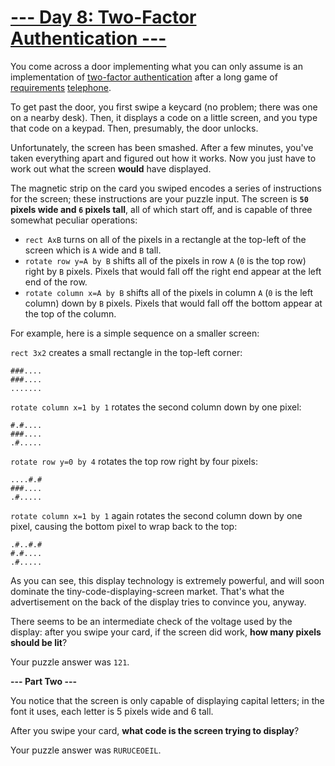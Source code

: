 # [--- Day 8: Two-Factor Authentication ---](http://adventofcode.com/2016/day/8)

You come across a door implementing what you can only assume is an implementation of [two-factor authentication](https://en.wikipedia.org/wiki/Multi-factor_authentication) after a long game of [requirements](https://en.wikipedia.org/wiki/Requirement) [telephone](https://en.wikipedia.org/wiki/Chinese_whispers).

To get past the door, you first swipe a keycard (no problem; there was one on a nearby desk). Then, it displays a code on a little screen, and you type that code on a keypad. Then, presumably, the door unlocks.

Unfortunately, the screen has been smashed. After a few minutes, you've taken everything apart and figured out how it works. Now you just have to work out what the screen **would** have displayed.

The magnetic strip on the card you swiped encodes a series of instructions for the screen; these instructions are your puzzle input. The screen is **``50`` pixels wide and ``6`` pixels tall**, all of which start off, and is capable of three somewhat peculiar operations:

- ``rect AxB`` turns on all of the pixels in a rectangle at the top-left of the screen which is ``A`` wide and ``B`` tall.
- ``rotate row y=A by B`` shifts all of the pixels in row ``A`` (``0`` is the top row) right by ``B`` pixels. Pixels that would fall off the right end appear at the left end of the row.
- ``rotate column x=A by B`` shifts all of the pixels in column ``A`` (``0`` is the left column) down by ``B`` pixels. Pixels that would fall off the bottom appear at the top of the column.  

For example, here is a simple sequence on a smaller screen:

``rect 3x2`` creates a small rectangle in the top-left corner:
```
###....  
###....  
.......  
```
``rotate column x=1 by 1`` rotates the second column down by one pixel:
```
#.#....  
###....  
.#.....  
```
``rotate row y=0 by 4`` rotates the top row right by four pixels:
```
....#.#  
###....  
.#.....  
```
``rotate column x=1 by 1`` again rotates the second column down by one pixel, causing the bottom pixel to wrap back to the top:
```
.#..#.#  
#.#....  
.#.....  
```
As you can see, this display technology is extremely powerful, and will soon dominate the tiny-code-displaying-screen market. That's what the advertisement on the back of the display tries to convince you, anyway.

There seems to be an intermediate check of the voltage used by the display: after you swipe your card, if the screen did work, **how many pixels should be lit**?

Your puzzle answer was ``121``.

**--- Part Two ---**

You notice that the screen is only capable of displaying capital letters; in the font it uses, each letter is 5 pixels wide and 6 tall.

After you swipe your card, **what code is the screen trying to display**?

Your puzzle answer was ``RURUCEOEIL``.

